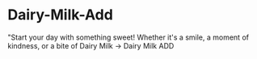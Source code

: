 # Dairy-Milk-Add
"Start your day with something sweet! Whether it's a smile, a moment of kindness, or a bite of Dairy Milk -> Dairy Milk ADD
